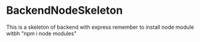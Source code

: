# BackendNodeSkeleton
This is a skeleton of backend with express 
remember to install node module witbh "npm i node modules"